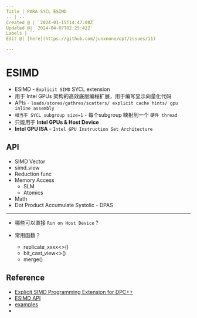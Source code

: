```yaml
---
Title | PARA SYCL ESIMD
-- | --
Created @ | `2024-01-15T14:47:08Z`
Updated @| `2024-04-07T02:25:42Z`
Labels | ``
Edit @| [here](https://github.com/junxnone/opt/issues/11)

---
```

# ESIMD
- ESIMD  - `Explicit SIMD` SYCL extension
- 用于 Intel GPUs 架构的高效底层编程扩展，用于编写显示向量化代码
- APIs - `loads/stores/gathres/scatters/ explicit cache hints/ gpu inline assembly`
- `相当于 SYCL subgroup size=1` - 每个subgroup 映射到一个 `硬件 thread`
- 只能用于 **Intel GPUs & Host Device**
- **Intel GPU ISA** - `Intel GPU Instruction Set Architecture`

## API
- SIMD Vector
- simd_view
- Reduction func
- Memory Access
  - SLM 
  - Atomics
- Math 
- Dot Product Accumulate Systolic - DPAS 

---

- 哪些可以直接 `Run on Host Device` ?


- 常用函数？
  - replicate_xxxx<>()
  - bit_cast_view<>()
  - merge() 


## Reference
- [Explicit SIMD Programming Extension for DPC++](https://github.com/intel/llvm/blob/sycl/sycl/doc/extensions/supported/sycl_ext_intel_esimd/sycl_ext_intel_esimd.md)
- [ESIMD API](https://intel.github.io/llvm-docs/doxygen/group__sycl__esimd.html)
- [examples](https://github.com/intel/llvm/blob/sycl/sycl/doc/extensions/supported/sycl_ext_intel_esimd/examples/README.md)
- 
